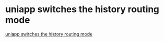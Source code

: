 # uniapp switches the history routing mode
[uniapp switches the history routing mode](https://aiwithcloud.com/2022/09/16/uniapp_switches_the_history_routing_mode/)